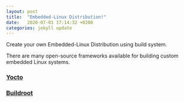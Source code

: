 ```yaml
---
layout: post
title:  "Embedded-Linux Distribution!"
date:   2020-07-01 17:14:32 +0200
categories: jekyll update
---
```

Create your own Embedded-Linux Distribution using build system. 

There are many open-source frameworks available for building custom embedded Linux systems. 

### [Yocto](https://www.yoctoproject.org/)

### [Buildroot](https://buildroot.org/)
